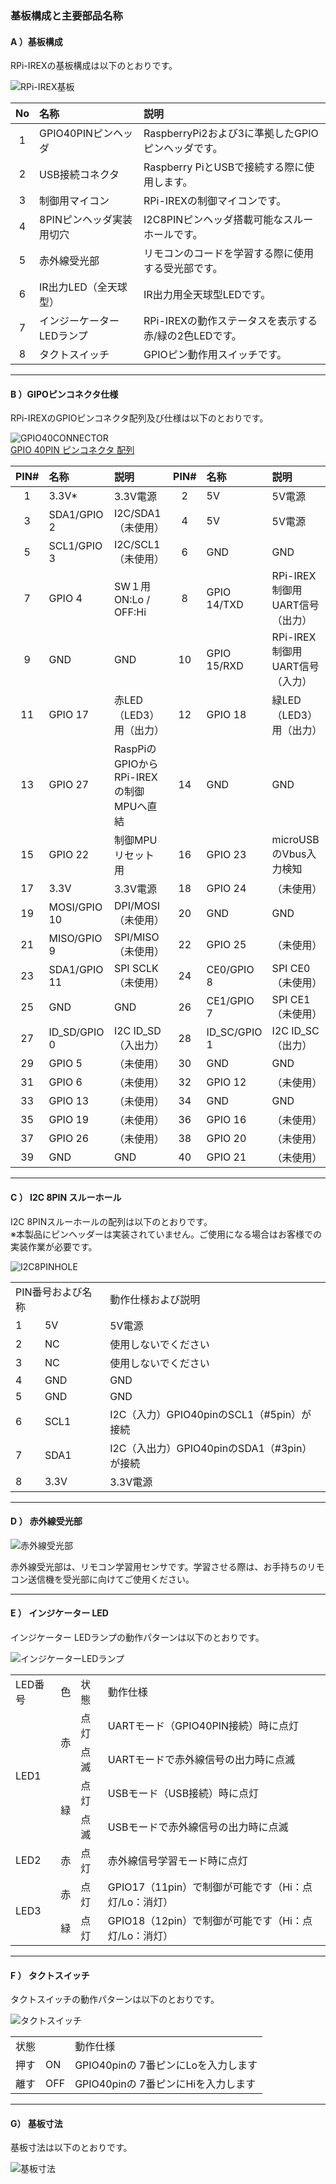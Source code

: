 <a name="const"></a>
### **基板構成と主要部品名称**  
<a name="cons"></a>
#### A ）基板構成  
RPi-IREXの基板構成は以下のとおりです。  
  
![RPi-IREX基板](./img/rdm/irex_img.png)  
  
| No | 名称 | 説明 |
|:-----:|:-----|:-----|
|1|GPIO40PINピンヘッダ|RaspberryPi2および3に準拠したGPIOピンヘッダです。|
|2|USB接続コネクタ|Raspberry PiとUSBで接続する際に使用します。|
|3|制御用マイコン|RPi-IREXの制御マイコンです。|
|4|8PINピンヘッダ実装用切穴|I2C8PINピンヘッダ搭載可能なスルーホールです。|
|5|赤外線受光部|リモコンのコードを学習する際に使用する受光部です。|
|6|IR出力LED（全天球型）|IR出力用全天球型LEDです。|
|7|インジーケーターLEDランプ|RPi-IREXの動作ステータスを表示する赤/緑の2色LEDです。|
|8|タクトスイッチ|GPIOピン動作用スイッチです。|
  
---  
<a name="gpio"></a>
#### B ）GIPOピンコネクタ仕様  
RPi-IREXのGPIOピンコネクタ配列及び仕様は以下のとおりです。  
  
![GPIO40CONNECTOR](./img/rdm/gpio_40pin.png)  
[GPIO 40PIN ピンコネクタ 配列](./img/rdm/gpio_list.png)  
  
| PIN# | 名称 | 説明 | PIN# | 名称 | 説明 |
|:---:|:---|:---|:---:|:---|:---|
|1|3.3V*|3.3V電源|2|5V|5V電源|
|3|SDA1/GPIO 2|I2C/SDA1（未使用）|4|5V|5V電源|
|5|SCL1/GPIO 3|I2C/SCL1（未使用）|6|GND|GND|
|7|GPIO 4|SW１用 ON:Lo / OFF:Hi|8|GPIO 14/TXD|RPi-IREX制御用UART信号（出力）|
|9|GND|GND|10|GPIO 15/RXD|RPi-IREX制御用UART信号（入力）|
|11|GPIO 17|赤LED（LED3）用（出力）|12|GPIO 18|緑LED（LED3）用（出力）|
|13|GPIO 27|RaspPiのGPIOからRPi-IREXの制御MPUへ直結|14|GND|GND|
|15|GPIO 22|制御MPUリセット用|16|GPIO 23|microUSBのVbus入力検知|
|17|3.3V|3.3V電源|18|GPIO 24|（未使用）|
|19|MOSI/GPIO 10|DPI/MOSI（未使用）|20|GND|GND|
|21|MISO/GPIO 9|SPI/MISO（未使用）|22|GPIO 25|（未使用）|
|23|SDA1/GPIO 11|SPI SCLK（未使用）|24|CE0/GPIO 8|SPI CE0（未使用）|
|25|GND|GND|26|CE1/GPIO 7|SPI CE1（未使用）|
|27|ID_SD/GPIO 0|I2C ID_SD（入出力）|28|ID_SC/GPIO 1|I2C ID_SC（出力）|
|29|GPIO 5|（未使用）|30|GND|GND|
|31|GPIO 6|（未使用）|32|GPIO 12|（未使用）|
|33|GPIO 13|（未使用）|34|GND|GND|
|35|GPIO 19|（未使用）|36|GPIO 16|（未使用）|
|37|GPIO 26|（未使用）|38|GPIO 20|（未使用）|
|39|GND|GND|40|GPIO 21|（未使用）|
  
---  
<a name="i2c"></a>
#### C ） I2C 8PIN スルーホール  
I2C 8PINスルーホールの配列は以下のとおりです。  
※本製品にピンヘッダーは実装されていません。ご使用になる場合はお客様での実装作業が必要です。   
  
  ![I2C8PINHOLE](./img/rdm/i2c_8pin.png)   
  
<table>
<tr><td width="30%" colspan="2">PIN番号および名称</td><td>動作仕様および説明</td></tr>
<tr><td>1</td><td>5V</td><td>5V電源</td></tr>
<tr><td>2</td><td>NC</td><td>使用しないでください</td></tr>
<tr><td>3</td><td>NC</td><td>使用しないでください</td></tr>
<tr><td>4</td><td>GND</td><td>GND</td></tr>
<tr><td>5</td><td>GND</td><td>GND</td></tr>
<tr><td>6</td><td>SCL1</td><td>I2C（入力）GPIO40pinのSCL1（#5pin）が接続</td></tr>
<tr><td>7</td><td>SDA1</td><td>I2C（入出力）GPIO40pinのSDA1（#3pin）が接続</td></tr>
<tr><td>8</td><td>3.3V</td><td>3.3V電源</td></tr>
</table>
  
---
<a name="ir"></a>
#### D ） 赤外線受光部  
  
  ![赤外線受光部](./img/rdm/ir_sens.png)   
  
赤外線受光部は、リモコン学習用センサです。学習させる際は、お手持ちのリモコン送信機を受光部に向けてご使用ください。  
  
---
<a name="led"></a>
#### E ） インジケーター LED  
インジケーター LEDランプの動作パターンは以下のとおりです。  

  ![インジケーターLEDランプ](./img/rdm/led.png)   

<table>
<tr>
  <td>LED番号</td><td>色</td><td>状態</td><td>動作仕様</td>
</tr><tr>
  <td rowspan="4">LED1</td><td rowspan="2">赤</td><td>点灯</td><td>UARTモード（GPIO40PIN接続）時に点灯</td>
</tr><tr>
  <td>点滅</td><td>UARTモードで赤外線信号の出力時に点滅</td>
</tr><tr>
  <td rowspan="2">緑</td><td>点灯</td><td>USBモード（USB接続）時に点灯</td>
</tr><tr>
  <td>点滅</td><td>USBモードで赤外線信号の出力時に点滅</td>
</tr><tr>
  <td>LED2</td><td>赤</td><td>点灯</td>
  <td>赤外線信号学習モード時に点灯</td>
</tr><tr>
  <td rowspan="2">LED3</td><td>赤</td><td>点灯</td><td>GPIO17（11pin）で制御が可能です（Hi：点灯/Lo：消灯）</td>
</tr><tr>
  <td>緑</td><td>点灯</td><td>GPIO18（12pin）で制御が可能です（Hi：点灯/Lo：消灯）</td>
</tr>
</table>
  
---  
  
<a name="tact"></a>
#### F ） タクトスイッチ  
タクトスイッチの動作パターンは以下のとおりです。  
  
  ![タクトスイッチ](./img/rdm/tact_sw.png)   
  
<table>
<tr><td colspan="2">状態</td><td>動作仕様</td></tr>
<tr><td>押す</td><td>ON</td><td>GPIO40pinの 7番ピンにLoを入力します</td></tr>
<tr><td>離す</td><td>OFF</td><td>GPIO40pinの 7番ピンにHiを入力します</td></tr>

<table>  
  
---  
  
#### G） 基板寸法  
基板寸法は以下のとおりです。  
  
![基板寸法](./img/rdm/rpiirex_size.png)  
  
  
